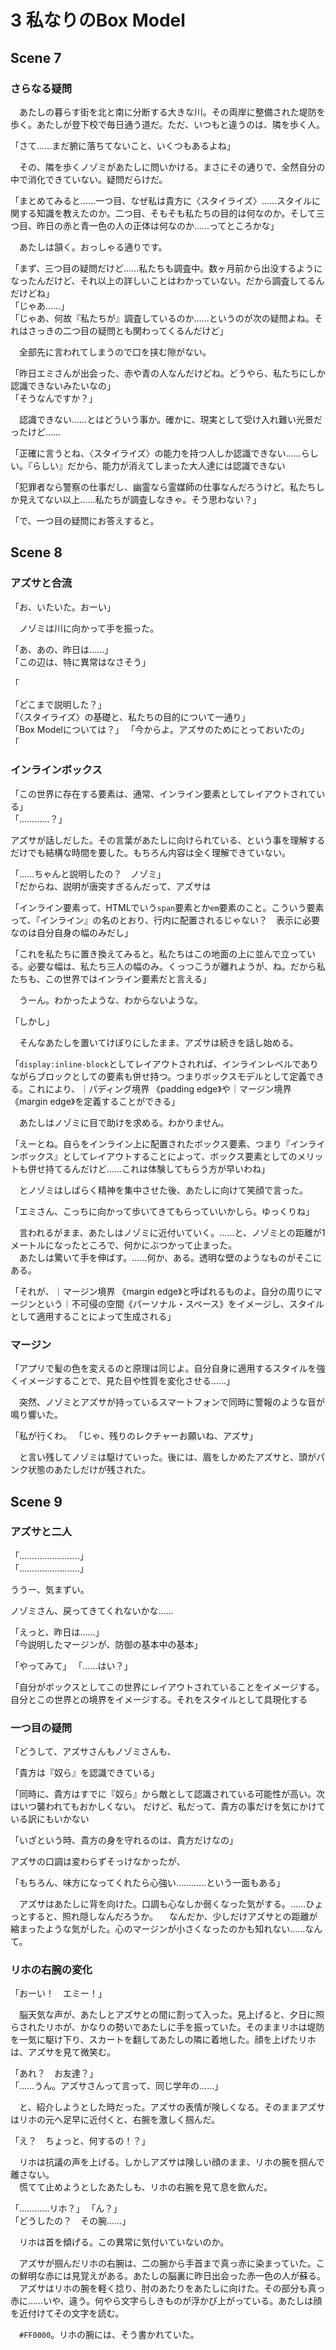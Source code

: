 # 3 私なりのBox Model

## Scene 7
### さらなる疑問
　あたしの暮らす街を北と南に分断する大きな川。その両岸に整備された堤防を歩く。あたしが登下校で毎日通う道だ。ただ、いつもと違うのは、隣を歩く人。

「さて……まだ腑に落ちてないこと、いくつもあるよね」

　その、隣を歩くノゾミがあたしに問いかける。まさにその通りで、全然自分の中で消化できていない。疑問だらけだ。

「まとめてみると……一つ目、なぜ私は貴方に〈スタイライズ〉……スタイルに関する知識を教えたのか。二つ目、そもそも私たちの目的は何なのか。そして三つ目、昨日の赤と青一色の人の正体は何なのか……ってところかな」

　あたしは頷く。おっしゃる通りです。

「まず、三つ目の疑問だけど……私たちも調査中。数ヶ月前から出没するようになったんだけど、それ以上の詳しいことはわかっていない。だから調査してるんだけどね」  
「じゃあ……」  
「じゃあ、何故『私たちが』調査しているのか……というのが次の疑問よね。それはさっきの二つ目の疑問とも関わってくるんだけど」

　全部先に言われてしまうので口を挟む隙がない。

「昨日エミさんが出会った、赤や青の人なんだけどね。どうやら、私たちにしか認識できないみたいなの」  
「そうなんですか？」

　認識できない……とはどういう事か。確かに、現実として受け入れ難い光景だったけど……

「正確に言うとね、〈スタイライズ〉の能力を持つ人しか認識できない……らしい。『らしい』だから、能力が消えてしまった大人達には認識できない

「犯罪者なら警察の仕事だし、幽霊なら霊媒師の仕事なんだろうけど。私たちしか見えてない以上……私たちが調査しなきゃ。そう思わない？」

「で、一つ目の疑問にお答えすると。

## Scene 8
### アズサと合流
「お、いたいた。おーい」

　ノゾミは川に向かって手を振った。

「あ、あの、昨日は……」  
「この辺は、特に異常はなさそう」

「

「どこまで説明した？」  
「〈スタイライズ〉の基礎と、私たちの目的について一通り」  
「Box Modelについては？」
「今からよ。アズサのためにとっておいたの」  
「

### インラインボックス

「この世界に存在する要素は、通常、インライン要素としてレイアウトされている」  
「…………？」

アズサが話しだした。その言葉があたしに向けられている、という事を理解するだけでも結構な時間を要した。もちろん内容は全く理解できていない。

「……ちゃんと説明したの？　ノゾミ」  
「だからね、説明が唐突すぎるんだって、アズサは

「インライン要素って、HTMLでいう`span`要素とか`em`要素のこと。こういう要素って、『インライン』の名のとおり、行内に配置されるじゃない？　表示に必要なのは自分自身の幅のみだし」

「これを私たちに置き換えてみると。私たちはこの地面の上に並んで立っている。必要な幅は、私たち三人の幅のみ。くっつこうが離れようが、ね。だから私たちも、この世界ではインライン要素だと言える」

　うーん。わかったような、わからないような。

「しかし」

　そんなあたしを置いてけぼりにしたまま、アズサは続きを話し始める。

「`display:inline-block`としてレイアウトされれば、インラインレベルでありながらブロックとしての要素も併せ持つ。つまりボックスモデルとして定義できる。これにより、｜パディング境界 《padding edge》や｜マージン境界 《margin edge》を定義することができる」

　あたしはノゾミに目で助けを求める。わかりません。

「えーとね。自らをインライン上に配置されたボックス要素、つまり『インラインボックス』としてレイアウトすることによって、ボックス要素としてのメリットも併せ持てるんだけど……これは体験してもらう方が早いわね」

　とノゾミはしばらく精神を集中させた後、あたしに向けて笑顔で言った。

「エミさん、こっちに向かって歩いてきてもらっていいかしら。ゆっくりね」

　言われるがまま、あたしはノゾミに近付いていく。……と、ノゾミとの距離が1メートルになったところで、何かにぶつかって止まった。  
　あたしは驚いて手を伸ばす。……何か、ある。透明な壁のようなものがそこにある。

「それが、｜マージン境界 《margin edge》と呼ばれるものよ。自分の周りにマージンという｜不可侵の空間《パーソナル・スペース》をイメージし、スタイルとして適用することによって生成される」


### マージン

「アプリで髪の色を変えるのと原理は同じよ。自分自身に適用するスタイルを強くイメージすることで、見た目や性質を変化させる……」

　突然、ノゾミとアズサが持っているスマートフォンで同時に警報のような音が鳴り響いた。

「私が行くわ。
「じゃ、残りのレクチャーお願いね、アズサ」
 
　と言い残してノゾミは駆けていった。後には、眉をしかめたアズサと、頭がパンク状態のあたしだけが残された。

## Scene 9

### アズサと二人
「……………………」  
「……………………」  

ううー、気まずい。

ノゾミさん、戻ってきてくれないかな……

「えっと、昨日は……」  
「今説明したマージンが、防御の基本中の基本」

 
「やってみて」
「……はい？」

「自分がボックスとしてこの世界にレイアウトされていることをイメージする。自分とこの世界との境界をイメージする。それをスタイルとして具現化する

### 一つ目の疑問
「どうして、アズサさんもノゾミさんも、

「貴方は『奴ら』を認識できている」



「同時に、貴方はすでに『奴ら』から敵として認識されている可能性が高い。次はいつ襲われてもおかしくない。
だけど、私だって、貴方の事だけを気にかけている訳にもいかない

「いざという時、貴方の身を守れるのは、貴方だけなの」

アズサの口調は変わらずそっけなかったが、

「もちろん、味方になってくれたら心強い…………という一面もある」

　アズサはあたしに背を向けた。口調も心なしか弱くなった気がする。……ひょっとすると、照れ隠しなんだろうか。
　なんだか、少しだけアズサとの距離が縮まったような気がした。心のマージンが小さくなったのかも知れない……なんて。

### リホの右腕の変化
「おーい！　エミー！」

　脳天気な声が、あたしとアズサとの間に割って入った。見上げると、夕日に照らされたリホが、かなりの勢いであたしに手を振っていた。そのままリホは堤防を一気に駆け下り、スカートを翻してあたしの隣に着地した。顔を上げたリホは、アズサを見て微笑む。

「あれ？　お友達？」  
「……うん。アズサさんって言って、同じ学年の……」

　と、紹介しようとした時だった。アズサの表情が険しくなる。そのままアズサはリホの元へ足早に近付くと、右腕を激しく掴んだ。

「え？　ちょっと、何するの！？」

　リホは抗議の声を上げる。しかしアズサは険しい顔のまま、リホの腕を掴んで離さない。  
　慌てて止めようとしたあたしも、リホの右腕を見て息を飲んだ。

「…………リホ？」
「ん？」  
「どうしたの？　その腕……」

　リホは首を傾げる。この異常に気付いていないのか。

　アズサが掴んだリホの右腕は、二の腕から手首まで真っ赤に染まっていた。この鮮明な赤には見覚えがある。あたしの脳裏に昨日出会った赤一色の人が蘇る。
　アズサはリホの腕を軽く捻り、肘のあたりをあたしに向けた。その部分も真っ赤に……いや、違う。何やら文字らしきものが浮かび上がっている。あたしは顔を近付けてその文字を読む。
  
　`#FF0000`。リホの腕には、そう書かれていた。

<!--stackedit_data:
eyJoaXN0b3J5IjpbLTE0MTgyOTk1NDMsLTk5MDIzMDM5MSwtOT
c2ODg3MTMxLC02MDYyOTY4ODEsLTE5OTg3ODU2NDcsLTIwMTQ0
NjI1OTYsMTk3NTA3ODMyNSw2MDYzMTE2NjMsLTIwNTkxMzM5MT
AsLTE3MDk5Njg1MDgsNzk3NDk5OTM5LC0xMjI4MzU0NTE0LC0y
Mzc1ODE0MzAsMTIwODM2NDEzNiw4OTQwMzMzMzgsLTIwOTQzNz
gzNjIsLTEwNDQ5OTEzMDMsMTA4MjI1Mjk0MCw5NzkwNTg3Mzgs
MTQ3NzMwNzI2OF19
-->